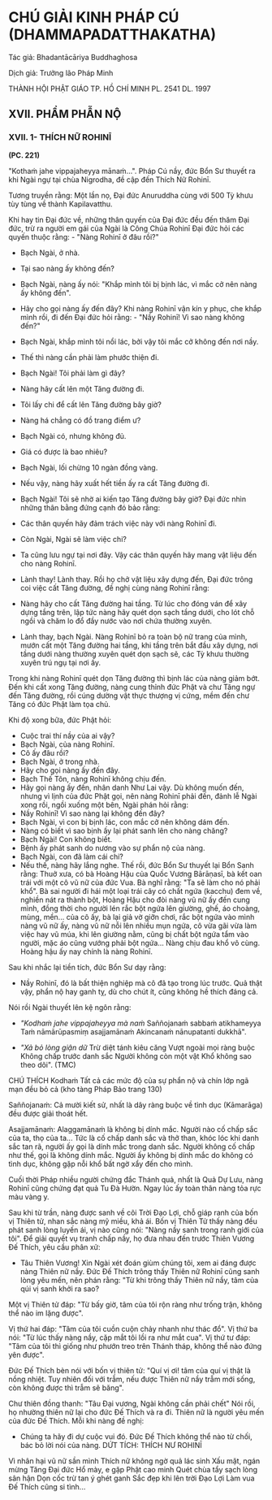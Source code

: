 # CHÚ GIẢI KINH PHÁP CÚ (DHAMMAPADATTHAKATHA)

Tác giả: Bhadantācāriya Buddhaghosa

Dịch giả: Trưởng lão Pháp Minh

THÀNH HỘI PHẬT GIÁO TP. HỒ CHÍ MINH
PL. 2541 DL. 1997

## XVII. PHẨM PHẪN NỘ

### XVII. 1- THÍCH NỮ ROHINĪ

**(PC. 221)**

"Kothaṁ jahe vippajaheyya mānaṁ...".
Pháp Cú nầy, đức Bổn Sư thuyết ra khi Ngài ngự tại chùa Nigrodha, đề cập đến Thích Nữ
Rohinī.

Tương truyền rằng: Một lần nọ, Đại đức Anuruddha cùng với 500 Tỳ khưu tùy tùng về thành
Kapilavatthu.

Khi hay tin Đại đức về, những thân quyến của Đại đức đều đến thăm Đại đức, trừ ra người em gái của Ngài là Công Chúa Rohinī Đại đức hỏi các quyến thuộc rằng: - "Nàng Rohinī ở đâu rồi?"

- Bạch Ngài, ở nhà.

- Tại sao nàng ấy không đến?

- Bạch Ngài, nàng ấy nói: "Khắp mình tôi bị bịnh lác, vì mắc cở nên nàng ấy không đến".

- Hãy cho gọi nàng ấy đến đây?
  Khi nàng Rohinī vận kín y phục, che khắp mình rồi, đi đến Đại đức hỏi rằng: - "Nầy Rohinī! Vì sao nàng không đến?"

- Bạch Ngài, khắp mình tôi nổi lác, bởi vậy tôi mắc cở không đến nơi nầy.

- Thế thì nàng cần phải làm phước thiện đi.

- Bạch Ngài! Tôi phải làm gì đây?

- Nàng hãy cất lên một Tăng đường đi.

- Tôi lấy chi để cất lên Tăng đường bây giờ?

- Nàng há chẳng có đồ trang điểm ư?

- Bạch Ngài có, nhưng không đủ.

- Giá có được là bao nhiêu?

- Bạch Ngài, lối chừng 10 ngàn đồng vàng.

- Nếu vậy, nàng hãy xuất hết tiền ấy ra cất Tăng đường đi.

- Bạch Ngài! Tôi sẽ nhờ ai kiến tạo Tăng đường bây giờ? Đại đức nhìn những thân bằng đứng cạnh đó bảo rằng:

- Các thân quyến hãy đảm trách việc này với nàng Rohinī đi.

- Còn Ngài, Ngài sẽ làm việc chi?

- Ta cũng lưu ngự tại nơi đây. Vậy các thân quyến hãy mang vật liệu đến cho nàng Rohinī.

- Lành thay! Lành thay.
  Rồi họ chở vật liệu xây dựng đến, Đại đức trông coi việc cất Tăng đường, đề nghị cùng nàng
  Rohinī rằng:

- Nàng hãy cho cất Tăng đường hai tầng. Từ lúc cho đóng ván để xây dựng tầng trên, lập tức nàng hãy quét dọn sạch tầng dưới, cho lót chỗ ngồi và chăm lo đổ đầy nước vào nơi chứa thường xuyên.

- Lành thay, bạch Ngài.
  Nàng Rohinī bỏ ra toàn bộ nữ trang của mình, mướn cất một Tăng đường hai tầng, khi tầng trên bắt đầu xây dựng, nơi tầng dưới nàng thường xuyên quét dọn sạch sẽ, các Tỳ khưu thường xuyên trú ngụ tại nơi ấy.

Trong khi nàng Rohinī quét dọn Tăng đường thì bịnh lác của nàng giảm bớt. Đến khi cất xong
Tăng đường, nàng cung thỉnh đức Phật và chư Tăng ngự đến Tăng đường, rồi cúng dường vật thực thượng vị cứng, mềm đến chư Tăng có đức Phật làm tọa chủ.

Khi độ xong bữa, đức Phật hỏi:

- Cuộc trai thí nầy của ai vậy?
- Bạch Ngài, của nàng Rohinī.
- Cô ấy đâu rồi?
- Bạch Ngài, ở trong nhà.
- Hãy cho gọi nàng ấy đến đây.
- Bạch Thế Tôn, nàng Rohinī không chịu đến.
- Hãy gọi nàng ấy đến, nhân danh Như Lai vậy.
  Dù không muốn đến, nhưng vì lịnh của đức Phật gọi, nên nàng Rohinī phải đến, đảnh lễ Ngài xong rồi, ngồi xuống một bên, Ngài phán hỏi rằng:
- Nầy Rohinī! Vì sao nàng lại không đến đây?
- Bạch Ngài, vì con bị bịnh lác, con mắc cở nên không dám đến.
- Nàng có biết vì sao bịnh ấy lại phát sanh lên cho nàng chăng?
- Bạch Ngài! Con không biết.
- Bệnh ấy phát sanh do nương vào sự phẩn nộ của nàng.
- Bạch Ngài, con đã làm cái chi?
- Nếu thế, nàng hãy lắng nghe.
  Thế rồi, đức Bổn Sư thuyết lại Bổn Sanh rằng: Thuở xưa, có bà Hoàng Hậu của Quốc Vương
  Bārāṇasī, bà kết oan trái với một cô vũ nữ của đức Vua. Bà nghĩ rằng: "Ta sẽ làm cho nó phải khổ".
  Bà sai người đi hái một loại trái cây có chất ngứa (kacchu) đem về, nghiền nát ra thành bột, Hoàng
  Hậu cho đòi nàng vũ nữ ấy đến cung mình, đồng thời cho người lén rắc bột ngứa lên giường, ghế, áo choàng, mùng, mền... của cô ấy, bà lại giả vờ giỡn chơi, rắc bột ngứa vào mình nàng vũ nữ ấy, nàng vũ nữ nỗi lên nhiều mụn ngứa, cô vừa gãi vừa làm việc hay vũ múa, khi lên giường nằm, cũng bị chất bột ngứa tẩm vào người, mặc áo cũng vướng phải bột ngứa... Nàng chịu đau khổ vô cùng. Hoàng hậu ấy nay chính là nàng Rohinī.

Sau khi nhắc lại tiền tích, đức Bổn Sư dạy rằng:

- Nầy Rohinī, đó là bất thiện nghiệp mà cô đã tạo trong lúc trước. Quả thật vậy, phẩn nộ hay ganh tỵ, dù cho chút ít, cũng không hề thích đáng cả.

Nói rồi Ngài thuyết lên kệ ngôn rằng:

- _"Kodhaṁ jahe vippajaheyya mà naṁ_
  Saññojanaṁ sabbaṁ atikhameyya
  Taṁ nāmārūpasmiṃ asajjamānaṁ
  Akincanaṁ nānupatanti dukkhā".

- _"Xả bỏ lòng giận dữ_
  Trừ diệt tánh kiêu căng
  Vượt ngoài mọi ràng buộc
  Không chấp trước danh sắc
  Người không còn một vật
  Khổ không sao theo dõi". (TMC)

CHÚ THÍCH
Kodhaṁ Tất cả các mức độ của sự phẩn nộ và chín lớp ngã mạn đều bỏ cả (kho tàng Pháp Bảo trang 130)

Saññojanaṁ: Cả mười kiết sử, nhất là dây ràng buộc về tình dục (Kāmarāga) đều được giải thoát hết.

Asajjamānaṁ: Alaggamānaṁ là không bị dính mắc. Người nào cố chấp sắc của ta, thọ của ta...
Tức là cố chấp danh sắc và thở than, khóc lóc khi danh sắc tan rã, người ấy gọi là dính mắc trong danh sắc. Người không cố chấp như thế, gọi là không dính mắc. Người ấy không bị dính mắc do không có tình dục, không gặp nỗi khổ bất ngờ xẩy đến cho mình.

Cuối thời Pháp nhiều người chứng đắc Thánh quả, nhất là Quả Dự Lưu, nàng Rohinī cũng chứng đạt quả Tu Đà Hườn. Ngay lúc ấy toàn thân nàng tỏa rực màu vàng y.

Sau khi từ trần, nàng được sanh về cõi Trời Đạo Lợi, chỗ giáp ranh của bốn vị Thiên tử, nhan sắc nàng mỹ miều, khả ái. Bốn vị Thiên Tử thấy nàng đều phát sanh lòng luyến ái, vị nào cũng nói: "Nàng nầy sanh trong ranh giới của tôi". Để giải quyết vụ tranh chấp nầy, họ đưa nhau đến trước
Thiên Vương Đế Thích, yêu cầu phân xử:

- Tâu Thiên Vương! Xin Ngài xét đoán giùm chúng tôi, xem ai đáng được nàng Thiên nữ nầy. Đức Đế Thích trông thấy Thiên nữ Rohinī cũng sanh lòng yêu mến, nên phán rằng: "Từ khi trông thấy Thiên nữ nầy, tâm của qúi vị sanh khởi ra sao?

Một vị Thiên tử đáp: "Từ bấy giờ, tâm của tôi rộn ràng như trống trận, không thể nào im lặng được".

Vị thứ hai đáp: "Tâm của tôi cuồn cuộn chảy nhanh như thác đổ".
Vị thứ ba nói: "Từ lúc thấy nàng nầy, cặp mắt tôi lồi ra như mắt cua".
Vị thứ tư đáp: "Tâm của tôi thì giống như phướn treo trên Thánh tháp, không thể nào đứng yên được".

Đức Đế Thích bèn nói với bốn vị thiên tử: "Quí vị ơi! tâm của quí vị thật là nồng nhiệt. Tuy nhiên đối với trẫm, nếu được Thiên nữ nầy trẫm mới sống, còn không được thì trẫm sẽ băng".

Chư thiên đồng thanh: "Tâu Đại vương, Ngài không cần phải chết"
Nói rồi, họ nhường thiên nữ lại cho đức Đế Thích và ra đi.
Thiên nữ là người yêu mến của đức Đế Thích. Mỗi khi nàng đề nghị:

- Chúng ta hãy đi dự cuộc vui đó. Đức Đế Thích không thể nào từ chối, bác bỏ lời nói của nàng.
  DỨT TÍCH: THÍCH NƯ ROHINĪ

Vì nhân hại vũ nữ sần mình
Thích nữ không ngờ quả lác sinh
Xấu mặt, ngán mừng Tăng Đại đức
Hổ mày, e gặp Phật cao minh
Quét chùa tẩy sạch lòng sân hận
Dọn cốc trừ tan ý ghét ganh
Sắc đẹp khi lên trời Đạo Lợi
Làm vua Đế Thích cũng si tình...
